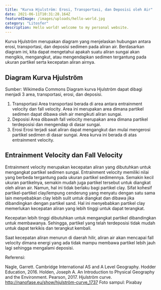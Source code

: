 ```yaml
---
title: "Kurva Hjulström: Erosi, Transportasi, dan Deposisi oleh Air"
date: 2021-06-11T10:31:28.164Z
featuredImage: /images/uploads/hello-world.jpg
category: "Litosfer"
description: Hello world! welcome to my personal website.
---
```


Kurva Hjulström merupakan diagram yang menjelaskan hubungan antara erosi, transportasi, dan deposisi sedimen pada aliran air. Berdasarkan diagram ini, kita dapat mengetahui apakah suatu aliran sungai akan mengikis, mengangkut, atau mengendapkan sedimen tergantung pada ukuran partikel serta kecepatan aliran airnya.

## Diagram Kurva Hjulström

Sumber: Wikimedia Commons
Diagram kurva Hjulström dapat dibagi menjadi 3 area, transportasi, erosi, dan deposisi.

1. Transportasi
   Area transportasi berada di area antara entrainment velocity dan fall velocity. Area ini merupakan area dimana partikel sedimen dapat dibawa oleh air mengikuti aliran sungai.
2. Deposisi
   Area dibawah fall velocity merupakan area dimana partikel terdeposisi dan mengendap di dasar sungai.
3. Erosi
   Erosi terjadi saat aliran dapat mengangkut dan mulai mengerosi partikel sedimen di dasar sungai. Area kurva ini berada di atas entrainment velocity.
## Entrainment Velocity dan Fall Velocity
Entrainment velocity merupakan kecepatan aliran yang dibutuhkan untuk mengangkat partikel sedimen sungai. Entrainment velocity memiliki nilai yang berbeda tergantung pada ukuran partikel sedimennya. Semakin kecil ukuran partikelnya, semakin mudah juga partikel tersebut untuk diangkat oleh aliran air. Namun, hal ini tidak berlaku bagi partikel clay. Sifat kohesif partikel-partikel clay/lempung cenderung yang menyatu dengan satu sama lain menyebabkan clay lebih sulit untuk diangkat dan dibawa jika dibandingkan dengan partikel sand. Hal ini menyebabkan partikel clay memerlukan kecepatan aliran yang lebih tinggi untuk dapat terangkat.

Kecepatan lebih tinggi dibutuhkan untuk mengangkat partikel dibandingkan untuk membawanya. Sehingga, partikel yang telah terdeposisi tidak mudah untuk dapat terkikis dan terangkut kembali.

Saat kecepatan aliran menurun di daerah hilir, aliran air akan mencapai fall velocity dimana energi yang ada tidak mampu membawa partikel lebih jauh lagi sehingga mengalami deposisi.

Referensi:

Nagle, Garrett. Cambridge International AS and A Level Geography. Hodder Education, 2016.
Holden, Joseph A. An Introduction to Physical Geography and the Environment. Pearson, 2017.
Hjulström curve. http://nanofase.eu/show/hjulström-curve_1737
Foto sampul: Pixabay